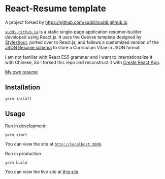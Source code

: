 # React-Resume template
A project forked by https://github.com/suddi/suddi.github.io.


[`suddi.github.io`](https://suddi.github.io) is a static single-page application resumer-builder developed using React.js. It uses the Ceevee template designed by [Styleshout](http://www.styleshout.com), ported over to React.js, and follows a customized version of the [JSON Resume schema](https://jsonresume.org/schema/) to store a Curriculum Vitae in JSON format.


I am not familiar with React ES5 grammer and I want to internationalize it with Chinese, So I forked this repo and reconstruct it with [Create React App](https://github.com/facebookincubator/create-react-app).

[My own resume](https://guoxiaoyang.github.io/react-resume)



## Installation

````
yarn install
````

## Usage

Run in development:

````
yarn start
````
You can view the site at [`http://localhost:3000`](http://localhost:3000).

Run in production

````
yarn build
````

You can view the live site at [this site](https://guoxiaoyang.github.io/react-resume)
